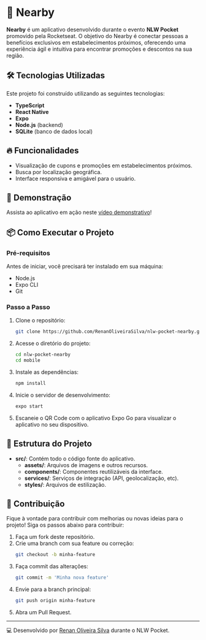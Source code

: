 # 🚀 Nearby

**Nearby** é um aplicativo desenvolvido durante o evento **NLW Pocket** promovido pela Rocketseat. 
O objetivo do Nearby é conectar pessoas a benefícios exclusivos em estabelecimentos próximos, oferecendo uma experiência ágil e intuitiva para encontrar promoções e descontos na sua região.

## 🛠️ Tecnologias Utilizadas

Este projeto foi construído utilizando as seguintes tecnologias:

- **TypeScript**
- **React Native**
- **Expo**
- **Node.js** (backend)
- **SQLite** (banco de dados local)

## 🔥 Funcionalidades

- Visualização de cupons e promoções em estabelecimentos próximos.
- Busca por localização geográfica.
- Interface responsiva e amigável para o usuário.

## 🎥 Demonstração

Assista ao aplicativo em ação neste [vídeo demonstrativo](https://www.linkedin.com/posts/renan-de-oliveira-silva-416721289_reactnative-typescript-mobiledevelopment-activity-7274795135735865344-KMsP?utm_source=share&utm_medium=member_desktop)!

## 📦 Como Executar o Projeto

### Pré-requisitos
Antes de iniciar, você precisará ter instalado em sua máquina:
- Node.js
- Expo CLI
- Git

### Passo a Passo

1. Clone o repositório:
   ```bash
   git clone https://github.com/RenanOliveiraSilva/nlw-pocket-nearby.git
   ```

2. Acesse o diretório do projeto:
   ```bash
   cd nlw-pocket-nearby
   cd mobile
   ```

3. Instale as dependências:
   ```bash
   npm install
   ```

4. Inicie o servidor de desenvolvimento:
   ```bash
   expo start
   ```

5. Escaneie o QR Code com o aplicativo Expo Go para visualizar o aplicativo no seu dispositivo.

## 📁 Estrutura do Projeto

- **src/**: Contém todo o código fonte do aplicativo.
  - **assets/**: Arquivos de imagens e outros recursos.
  - **components/**: Componentes reutilizáveis da interface.
  - **services/**: Serviços de integração (API, geolocalização, etc).
  - **styles/**: Arquivos de estilização.

## 👥 Contribuição

Fique à vontade para contribuir com melhorias ou novas ideias para o projeto! Siga os passos abaixo para contribuir:

1. Faça um fork deste repositório.
2. Crie uma branch com sua feature ou correção:
   ```bash
   git checkout -b minha-feature
   ```
3. Faça commit das alterações:
   ```bash
   git commit -m 'Minha nova feature'
   ```
4. Envie para a branch principal:
   ```bash
   git push origin minha-feature
   ```
5. Abra um Pull Request.


---

💻 Desenvolvido por [Renan Oliveira Silva](https://github.com/RenanOliveiraSilva) durante o NLW Pocket.
